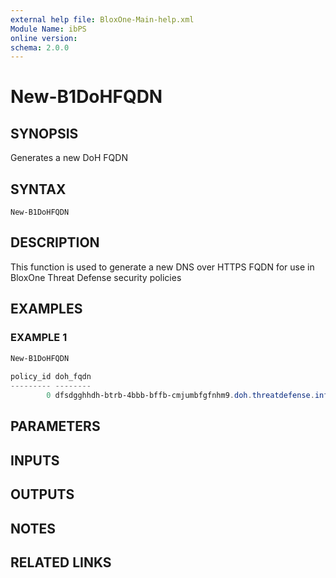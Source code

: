 ```yaml
---
external help file: BloxOne-Main-help.xml
Module Name: ibPS
online version:
schema: 2.0.0
---
```


# New-B1DoHFQDN

## SYNOPSIS
Generates a new DoH FQDN

## SYNTAX

```
New-B1DoHFQDN
```

## DESCRIPTION
This function is used to generate a new DNS over HTTPS FQDN for use in BloxOne Threat Defense security policies

## EXAMPLES

### EXAMPLE 1
```powershell
New-B1DoHFQDN                                                                                                                        
                                                                                                                        
policy_id doh_fqdn
--------- --------
        0 dfsdgghhdh-btrb-4bbb-bffb-cmjumbfgfnhm9.doh.threatdefense.infoblox.com
```

## PARAMETERS

## INPUTS

## OUTPUTS

## NOTES

## RELATED LINKS
